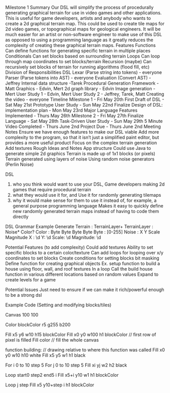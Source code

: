 Milestone 1
Summary
Our DSL will simplify the process of procedurally generating graphical terrain for use in video games and other applications. This is useful for game developers, artists and anybody who wants to create a 2d graphical terrain map. This could be used to create tile maps for 2d video games, or topographical maps for geological engineers. It will be much easier for an artist or non-software engineer to make use of this DSL as opposed to using a programming language as it greatly reduces the complexity of creating these graphical terrain maps.
Features
Functions
Can define functions for generating specific terrain in multiple places
Conditionals
Can set blocks based on surrounding terrain
Loops
Can loop through map coordinates to set blocks/terrain
Recursion (maybe)
Can recursively set blocks of terrain for running algorithms (flood fill, etc)
Division of Responsibilities
DSL
Lexar (Parse string into tokens) - everyone
Parser (Parse tokens into AST) - everyone
Evaluation (Convert AST) - Jeffrey
Internal data structure -Tarek
Procedural Generation Framework - Matt
Graphics - Edvin, Mert
2d graph library - Edvin
Image generation - Mert
User Study 1 - Edvin, Mert
User Study 2 - Jeffrey, Tarek, Matt
Creating the video - everyone
Timeline
Milestone 1 - Fri May 20th
First Draft of DSL - Sat May 21st
Prototype User Study - Sun May 22nd
Finalize Design of DSL: implementation plan - Mon May 23rd
Major Language Features Implemented - Thurs May 26th
Milestone 2 - Fri May 27th
Finalize Language - Sat May 28th
Task-Driven User Study - Sun May 29th
5 Minute Video Completed - Thurs June 2nd
Project Due - Thurs June 2nd
Meeting Notes
Ensure we have enough features to make our DSL viable
Add more complexity to the program, so that it isn’t just a simplified paint editor, but provides a more useful product
Focus on the complex terrain generation
Add textures
Rough Ideas and Notes
App structure
Could use Java to generate simple 2d graphics
Terrain is made up of 1x1 blocks (or pixels)
Terrain generated using layers of noise
Using random noise generators (Perlin Noise)

DSL
1) who you think would want to use your DSL, 
Game developers making 2d games that require procedural terrain
2) what they would use it for, and 
Use it for randomly generating tilemaps
3) why it would make sense for them to use it instead of, for example, a general purpose programming language
Makes it easy to quickly define new randomly generated terrain maps instead of having to code them directly

DSL Grammar Example
Generate Terrain : TerrainLayer+
TerrainLayer : Noise* Color?
Color : Byte Byte Byte Byte 
Byte : [0-255]
Noise :  X Y Scale Magnitude
X : \d
Y: \d
Scale: \d
Magnitude: \d


Potential Features (to add complexity)
Could add textures
Ability to set specific blocks to a certain color/texture
Can add loops for looping over x/y coordinates to set blocks
Create conditions for setting blocks
bit masking
Define function for creating graphical objects
Ex. setup function to build a house using floor, wall, and roof textures
In a loop Call the build house function in various different locations based on random values
Expand to create levels for a game


Potential Issues
Just need to  ensure if we can make it rich/powerful enough to be a strong dsl

Example Code (Setting and modifying blocks/tiles)

Canvas 100 100 

Color blockColor r5 g255 b200

Fill x5 y6 w10 h15 blockColor
Fill x0 y0 w100 h1 blockColor // first row of pixel is filled
Fill color // fill the whole canvas 

function building: // drawing relative to where this function was called
	Fill x0 y0 w10 h10 white
	Fill x5 y5 w1 h1 black

For i 0 to 10 step 5
For j 0 to 10 step 5
	Fill xi yj w2 h2 black

Loop start0 step2 end5 i
	Fill x5+i y10 w1 h1 blockColor

Loop j step
Fill x5 y10+step i h1 blockColor






